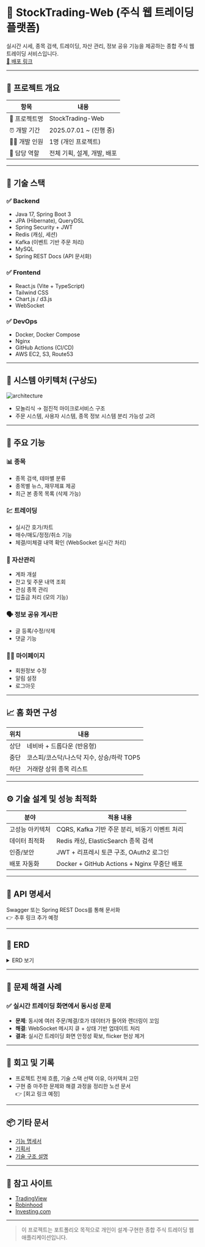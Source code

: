 # 🧾 StockTrading-Web (주식 웹 트레이딩 플랫폼)

실시간 시세, 종목 검색, 트레이딩, 자산 관리, 정보 공유 기능을 제공하는 종합 주식 웹 트레이딩 서비스입니다.  
[🔗 배포 링크](https://your-deployment-url.com)

---

## 📆 프로젝트 개요

| 항목 | 내용 |
| ---- | ---- |
| 🧪 프로젝트명 | StockTrading-Web |
| ⏰ 개발 기간 | 2025.07.01 ~ (진행 중) |
| 👨‍💻 개발 인원 | 1명 (개인 프로젝트) |
| 🧩 담당 역할 | 전체 기획, 설계, 개발, 배포 |

---

## 🧰 기술 스택

### ✅ Backend
- Java 17, Spring Boot 3
- JPA (Hibernate), QueryDSL
- Spring Security + JWT
- Redis (캐싱, 세션)
- Kafka (이벤트 기반 주문 처리)
- MySQL
- Spring REST Docs (API 문서화)

### ✅ Frontend
- React.js (Vite + TypeScript)
- Tailwind CSS
- Chart.js / d3.js
- WebSocket

### ✅ DevOps
- Docker, Docker Compose
- Nginx
- GitHub Actions (CI/CD)
- AWS EC2, S3, Route53

---

## 🧩 시스템 아키텍처 (구상도)

![architecture](https://your-architecture-image-url.com)

- 모놀리식 → 점진적 마이크로서비스 구조
- 주문 시스템, 사용자 시스템, 종목 정보 시스템 분리 가능성 고려

---

## 🔑 주요 기능

### 📊 종목
- 종목 검색, 테마별 분류
- 종목별 뉴스, 재무제표 제공
- 최근 본 종목 목록 (삭제 가능)

### 💹 트레이딩
- 실시간 호가/차트
- 매수/매도/정정/취소 기능
- 체결/미체결 내역 확인 (WebSocket 실시간 처리)

### 💼 자산관리
- 계좌 개설
- 잔고 및 주문 내역 조회
- 관심 종목 관리
- 입출금 처리 (모의 기능)

### 🗣 정보 공유 게시판
- 글 등록/수정/삭제
- 댓글 기능

### 🧑‍💼 마이페이지
- 회원정보 수정
- 알림 설정
- 로그아웃

---

## 📈 홈 화면 구성

| 위치 | 내용 |
|------|------|
| 상단 | 네비바 + 드롭다운 (반응형) |
| 중단 | 코스피/코스닥/나스닥 지수, 상승/하락 TOP5 |
| 하단 | 거래량 상위 종목 리스트 |

---

## ⚙ 기술 설계 및 성능 최적화

| 분야 | 적용 내용 |
|------|-----------|
| 고성능 아키텍처 | CQRS, Kafka 기반 주문 분리, 비동기 이벤트 처리 |
| 데이터 최적화 | Redis 캐싱, ElasticSearch 종목 검색 |
| 인증/보안 | JWT + 리프레시 토큰 구조, OAuth2 로그인 |
| 배포 자동화 | Docker + GitHub Actions + Nginx 무중단 배포 |

---

## 🧪 API 명세서

Swagger 또는 Spring REST Docs를 통해 문서화  
👉 추후 링크 추가 예정

---

## 🧱 ERD

<details>
<summary>ERD 보기</summary>

![ERD](https://your-erd-image-url.com)

</details>

---

## 📝 문제 해결 사례

### ✅ 실시간 트레이딩 화면에서 동시성 문제

- **문제**: 동시에 여러 주문/체결/호가 데이터가 들어와 렌더링이 꼬임
- **해결**: WebSocket 메시지 큐 + 상태 기반 업데이트 처리
- **결과**: 실시간 트레이딩 화면 안정성 확보, flicker 현상 제거

---

## 🧠 회고 및 기록

- 프로젝트 전체 흐름, 기술 스택 선택 이유, 아키텍처 고민
- 구현 중 마주한 문제와 해결 과정을 정리한 노션 문서  
👉 [회고 링크 예정]

---

## 📦 기타 문서

- [기능 명세서](https://notion.so/your-function-doc)
- [기획서](https://notion.so/your-planning-doc)
- [기술 구조 설명](https://notion.so/your-structure-doc)

---

## 📌 참고 사이트

- [TradingView](https://www.tradingview.com/)
- [Robinhood](https://robinhood.com/)
- [Investing.com](https://www.investing.com/)

---

> 이 프로젝트는 포트폴리오 목적으로 개인이 설계·구현한 종합 주식 트레이딩 웹 애플리케이션입니다.

